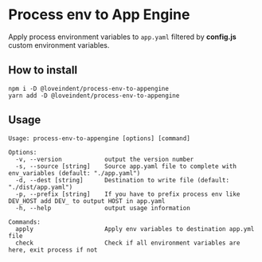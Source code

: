 # Process env to App Engine
Apply process environment variables to `app.yaml` filtered by **config.js** custom environment variables.

## How to install
```
npm i -D @loveindent/process-env-to-appengine
yarn add -D @loveindent/process-env-to-appengine
```

## Usage
```
Usage: process-env-to-appengine [options] [command]

Options:
  -v, --version            output the version number
  -s, --source [string]    Source app.yaml file to complete with env_variables (default: "./app.yaml")
  -d, --dest [string]      Destination to write file (default: "./dist/app.yaml")
  -p, --prefix [string]    If you have to prefix process env like DEV_HOST add DEV_ to output HOST in app.yaml
  -h, --help               output usage information

Commands:
  apply                    Apply env variables to destination app.yml file
  check                    Check if all environment variables are here, exit process if not
```
